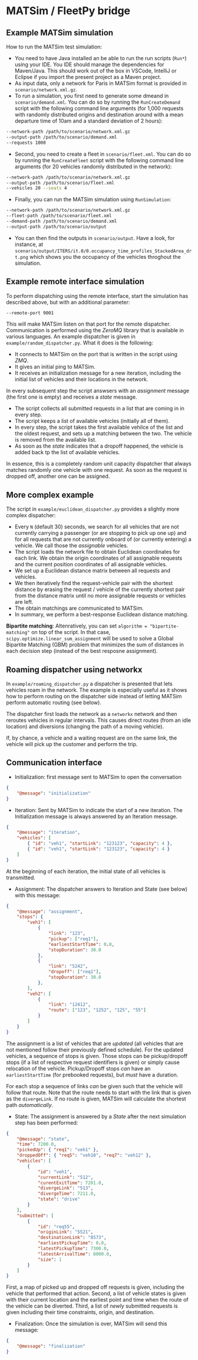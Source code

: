 # MATSim / FleetPy bridge

## Example MATSim simulation

How to run the MATSim test simulation:

- You need to have Java installed an be able to run the run scripts (`Run*`) using your IDE. You IDE should manage the dependencies for Maven/Java. This should work out of the box in VSCode, IntelliJ or Eclipse if you import the present project as a Maven project.
- As input data, only a network for Paris in MATSim format is provided in `scenario/network.xml.gz`.
- To run a simulation, you first need to generate some dmeand in `scenario/demand.xml`. You can do so by running the `RunCreateDemand` script with the following command line arguments (for 1,000 requests with randomly distributed origins and destination around with a mean departure time of 10am and a standard deviation of 2 hours):

```bash
--network-path /path/to/scenario/network.xml.gz
--output-path /path/to/scenario/demand.xml
--requests 1000
```

- Second, you need to create a fleet in `scenario/fleet.xml`. You can do so by running the `RunCreateFleet` script with the following command line arguments (for 20 vehicles randomly distributed in the network):

```bash
--network-path /path/to/scenario/network.xml.gz
--output-path /path/to/scenario/fleet.xml
--vehicles 20 --seats 4
```

- Finally, you can run the MATSim simulation using `RunSimulation`:

```bash
--network-path /path/to/scenario/network.xml.gz
--fleet-path /path/to/scenario/fleet.xml
--demand-path /path/to/scenario/demand.xml
--output-path /path/to/scenario/output
```

- You can then find the outputs in `scenario/output`. Have a look, for instance, at `scenario/output/ITERS/it.0/0.occupancy_time_profiles_StackedArea_drt.png` which shows you the occupancy of the vehicles throghout the simulation.

## Example remote interface simulation

To perform dispatching using the remote interface, start the simulation has described above, but with an additional parameter:

```bash
--remote-port 9001
```

This will make MATSim listen on that port for the remote dispatcher. Communication is performed using the *ZeroMQ* library that is available in various languages. An example dispatcher is given in `example/random_dispatcher.py`. What it does is the following:

- It connects to MATSim on the port that is written in the script using *ZMQ*.
- It gives an initial ping to MATSim.
- It receives an initialization message for a new iteration, including the initial list of vehicles and their locations in the network.

In every subsequent step the script answsers with an *assignment* message (the first one is empty) and receives a *state* message.

- The script collects all submitted requests in a list that are coming in in every step.
- The script keeps a list of available vehicles (initially all of them).
- In every step, the script takes the first available vehilce of the list and the oldest request, and sets up a matching between the two. The vehicle is removed from the available list.
- As soon as the *state* indicates that a dropoff happened, the vehicle is added back tp the list of available vehicles.

In essence, this is a completely random unit capacity dispatcher that always matches randomly one vehicle with one request. As soon as the request is dropped off, another one can be assigned.

## More complex example

The script in `example/euclidean_dispatcher.py` provides a slightly more complex dispatcher:

- Every `N` (default 30) seconds, we search for all vehicles that are not currently carrying a passenger (or are stopping to pick up one up) and for all requests that are not currently onboard of (or currently entering) a vehicle. We call those the *assignable* vehicles.
- The script loads the network file to obtain Euclidean coordinates for each link. We obtain the origin coordinates of all assignable requests and the current position coordinates of all assignable vehicles.
- We set up a Euclidean distance matrix between all requests and vehicles.
- We then iteratively find the request-vehicle pair with the shortest distance by erasing the request / vehicle of the currently shortest pair from the distance matrix until no more assignable requests or vehicles are left.
- The obtain matchings are communicated to MATSim.
- In summary, we perform a best-response Euclidean distance matching.

**Bipartite matching**: Altenratively, you can set `algorithm = "bipartite-matching"` on top of the script. In that case, `scipy.optimize.linear_sum_assignment` will be used to solve a Global Bipartite Matching (GBM) problem that minimizes the sum of distances in each decision step (instead of the best resposne assignment).

## Roaming dispatcher using networkx

In `example/roaming_dispatcher.py` a dispatcher is presented that lets vehicles roam in the network. The example is especially useful as it shows how to perform routing on the dispatcher side instead of letting MATSim perform automatic routing (see below).

The dispatcher first loads the network as a `networkx` network and then reroutes vehicles in regular intervals. This causes direct routes (from an idle location) and diversions (changing the path of a moving vehicle).

If, by chance, a vehicle and a waiting request are on the same link, the vehicle will pick up the customer and perform the trip.

## Communication interface

- Initialization: first message sent to MATSim to open the conversation

```json
{
    "@message": "initialization"
}
```

- Iteration: Sent by MATSim to indicate the start of a new iteration. The Initialization message is always answered by an Iteration message.

```json
{
    "@message": "iteration",
    "vehicles": [
        { "id": "veh1", "startLink": "123123", "capacity": 4 },
        { "id": "veh1", "startLink": "123123", "capacity": 4 }
    ]
}
```

At the beginning of each iteration, the initial state of all vehicles is transmitted.

- Assignment: The dispatcher answers to Iteration and State (see below) with this message:

```json
{
    "@message": "assignment",
    "stops": {
        "veh1": [
            { 
                "link": "123", 
                "pickup": ["req1"], 
                "earliestStartTime": 0.0, 
                "stopDuration": 30.0 
            },
            { 
                "link": "5242", 
                "dropoff": ["req1"], 
                "stopDuration": 30.0 
            },
        ],
        "veh2": [
            {
                "link": "12412",
                "route": ["123", "1252", "125", "55"]
            }
        ]
    }
}
```

The assignment is a list of vehicles that are *updated* (all vehicles that are not mentioned follow their previously defined schedule). For the updated vehicles, a sequence of stops is given. Those stops can be pickup/dropoff stops (if a list of respective request identifiers is given) or simply cause relocation of the vehicle. Pickup/Dropoff stops *can* have an `earliestStartTime` (for prebooked requests), but *must* have a duration. 

For each stop a sequence of links *can* be given such that the vehicle will follow that route. Note that the route needs to start with the link that is given as the `divergeLink`. If no route is given, MATSim will calculate the shortest path *automatically*. 

- State: The assignment is answered by a *State* after the next simulation step has been performed:

```json
{
    "@message": "state",
    "time": 7200.0,
    "pickedUp": { "req1": "veh1" },
    "droppedOff": { "req5": "veh10", "req7": "veh12" },
    "vehicles": [
        { 
            "id": "veh1", 
            "currentLink": "512", 
            "curentExitTime": 7201.0, 
            "divergeLink": "513", 
            "divergeTime": 7211.0, 
            "state": "drive" 
        }
    ],
    "submitted": [
        { 
            "id": "req55",  
            "originLink": "5521",
            "destinationLink": "8573",
            "earliestPickupTime": 0.0,
            "latestPickupTime": 7300.0,
            "latestArrivalTime": 8000.0,
            "size": 1
        }
    ]
}
```

First, a map of picked up and dropped off requests is given, including the vehicle that performed that action. Second, a list of vehicle states is given with their current location and the earliest point and time when the route of the vehicle can be diverted. Third, a list of *newly* submitted requests is given including their time constraints, origin, and destination.

- Finalization: Once the simulation is over, MATSim will send this message:

```json
{
    "@message": "finalization"
}
```
